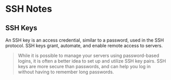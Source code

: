 # SSH Notes


## SSH Keys

An SSH key is an access credential, similar to a password, used in the SSH protocol. SSH keys grant, automate, and enable remote access to servers.

> While it is possible to manage your servers using password-based logins, it is
> often a better idea to set up and utilize SSH key pairs.  SSH keys are more
> secure than passwords, and can help you log in without having to remember long
> passwords.
